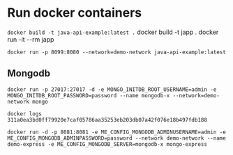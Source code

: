 # Run docker containers

`docker build -t java-api-example:latest .`
docker build -t japp .
docker run -it --rm japp

`docker run -p 8099:8080 --network=demo-network java-api-example:latest`
## Mongodb
`docker run -p 27017:27017 -d -e MONGO_INITDB_ROOT_USERNAME=admin -e MONGO_INITDB_ROOT_PASSWORD=password --name mongodb-x --network=demo-network mongo`

`docker logs 311a0ea3bd0ff79920e7caf05786aa35253eb203db07a42f076e18b497fdb188`

`docker run -d -p 8081:8081 -e ME_CONFIG_MONGODB_ADMINUSERNAME=admin -e ME_CONFIG_MONGODB_ADMINPASSWORD=password --network demo-network --name demo-express -e ME_CONFIG_MONGODB_SERVER=mongodb-x mongo-express` 